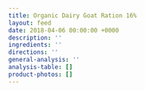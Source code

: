 ```yaml
---
title: Organic Dairy Goat Ration 16%
layout: feed
date: 2018-04-06 00:00:00 +0000
description: ''
ingredients: ''
directions: ''
general-analysis: ''
analysis-table: []
product-photos: []
---
```

